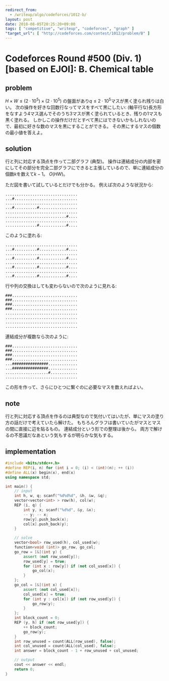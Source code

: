 ```yaml
---
redirect_from:
  - /writeup/algo/codeforces/1012-b/
layout: post
date: 2018-08-05T20:25:20+09:00
tags: [ "competitive", "writeup", "codeforces", "graph" ]
"target_url": [ "http://codeforces.com/contest/1012/problem/B" ]
---
```


# Codeforces Round #500 (Div. 1) [based on EJOI]: B. Chemical table

## problem

$H \times W \le (2 \cdot 10^5) \times (2 \cdot 10^5)$ の盤面があり$q \le 2 \cdot 10^5$マスが黒く塗られ残りは白い。
次の操作を好きな回数行なってマスをすべて黒にしたい: (軸平行な)長方形をなすよう$4$マス選んでそのうち$3$マスが黒く塗られているとき、残りの$1$マスも黒く塗れる。
しかしこの操作だけだとすべて黒にはできないかもしれないので、最初に好きな数のマスを黒にすることができる。
その黒にするマスの個数の最小値を答えよ。

## solution

行と列に対応する頂点を作って二部グラフ (典型)。
操作は連結成分の内部を密にしてその部分を完全二部グラフにできると主張しているので、単に連結成分の個数$k$を数えて$k - 1$。
$O(HW)$。

ただ図を書いて試しているとだけでも分かる。
例えば次のような状況から:

```
................................
...#............................
................................
...#..........#.................
................................
...........................#....
................................
..............#............#....
```

このように塗れる:

```
................................
...#..........#............#....
................................
...#..........#............#....
................................
...#..........#............#....
................................
...#..........#............#....
```

行や列の交換はしても変わらないので次のように見れる:

```
###.............................
###.............................
###.............................
###.............................
................................
................................
................................
................................
```

連結成分が複数なら次のように:

```
###.............................
###.............................
###.............................
###.............................
...################.............
...################.............
...................#............
................................
```

この形を作って、さらにひとつに繋ぐのに必要なマスを数えればよい。

## note

行と列に対応する頂点を作るのは典型なので気付いてはいたが、単にマスの塗り方の話だけで考えていたら解けた。
もちろんグラフは書いていたがマスとマスの間に直接に辺を貼るもの。
連結成分という形での整理は後から。
両方で解けるの不思議だなあという気もするが明らかな気もする。

## implementation

``` c++
#include <bits/stdc++.h>
#define REP(i, n) for (int i = 0; (i) < (int)(n); ++ (i))
#define ALL(x) begin(x), end(x)
using namespace std;

int main() {
    // input
    int h, w, q; scanf("%d%d%d", &h, &w, &q);
    vector<vector<int> > row(h), col(w);
    REP (i, q) {
        int y, x; scanf("%d%d", &y, &x);
        -- y; -- x;
        row[y].push_back(x);
        col[x].push_back(y);
    }

    // solve
    vector<bool> row_used(h), col_used(w);
    function<void (int)> go_row, go_col;
    go_row = [&](int y) {
        assert (not row_used[y]);
        row_used[y] = true;
        for (int x : row[y]) if (not col_used[x]) {
            go_col(x);
        }
    };
    go_col = [&](int x) {
        assert (not col_used[x]);
        col_used[x] = true;
        for (int y : col[x]) if (not row_used[y]) {
            go_row(y);
        }
    };
    int block_count = 0;
    REP (y, h) if (not row_used[y]) {
        ++ block_count;
        go_row(y);
    }
    int row_unused = count(ALL(row_used), false);
    int col_unused = count(ALL(col_used), false);
    int answer = block_count - 1 + row_unused + col_unused;

    // output
    cout << answer << endl;
    return 0;
}
```
